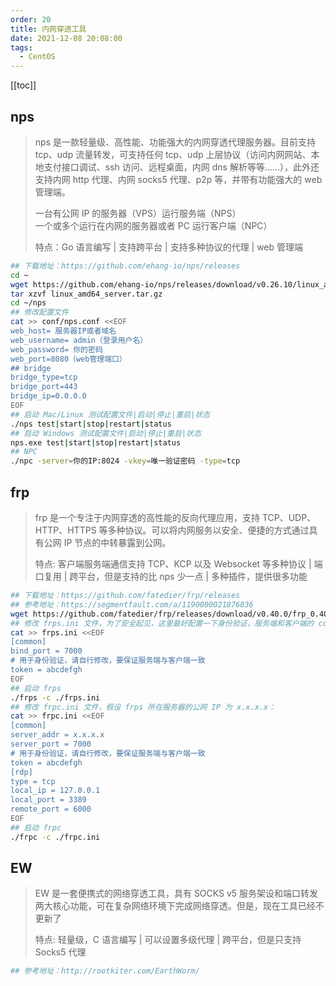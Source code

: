 ```yaml
---
order: 20
title: 内网穿透工具
date: 2021-12-08 20:08:00
tags: 
  - CentOS
---
```


<!-- more -->
[[toc]]

## nps

> nps 是一款轻量级、高性能、功能强大的内网穿透代理服务器。目前支持 tcp、udp 流量转发，可支持任何 tcp、udp 上层协议（访问内网网站、本地支付接口调试、ssh 访问、远程桌面，内网 dns 解析等等……），此外还支持内网 http 代理、内网 socks5 代理、p2p 等，并带有功能强大的 web 管理端。
>
> 一台有公网 IP 的服务器（VPS）运行服务端（NPS）<br/>
> 一个或多个运行在内网的服务器或者 PC 运行客户端（NPC）
>
> 特点：Go 语言编写 | 支持跨平台 | 支持多种协议的代理 | web 管理端

```bash
## 下载地址：https://github.com/ehang-io/nps/releases
cd ~
wget https://github.com/ehang-io/nps/releases/download/v0.26.10/linux_amd64_server.tar.gz
tar xzvf linux_amd64_server.tar.gz
cd ~/nps
## 修改配置文件
cat >> conf/nps.conf <<EOF
web_host= 服务器IP或者域名
web_username= admin（登录用户名）
web_password= 你的密码
web_port=8080（web管理端口）
## bridge
bridge_type=tcp
bridge_port=443
bridge_ip=0.0.0.0
EOF
## 启动 Mac/Linux 测试配置文件|启动|停止|重启|状态
./nps test|start|stop|restart|status
## 启动 Windows 测试配置文件|启动|停止|重启|状态
nps.exe test|start|stop|restart|status
## NPC
./npc -server=你的IP:8024 -vkey=唯一验证密码 -type=tcp
```

## frp

> frp 是一个专注于内网穿透的高性能的反向代理应用，支持 TCP、UDP、HTTP、HTTPS 等多种协议。可以将内网服务以安全、便捷的方式通过具有公网 IP 节点的中转暴露到公网。
>
> 特点: 客户端服务端通信支持 TCP、KCP 以及 Websocket 等多种协议 | 端口复用 | 跨平台，但是支持的比 nps 少一点 | 多种插件，提供很多功能

```bash
## 下载地址：https://github.com/fatedier/frp/releases
## 参考地址：https://segmentfault.com/a/1190000021876836
wget https://github.com/fatedier/frp/releases/download/v0.40.0/frp_0.40.0_linux_amd64.tar.gz
## 修改 frps.ini 文件，为了安全起见，这里最好配置一下身份验证，服务端和客户端的 common 配置中的 token 参数一致则身份验证通过
cat >> frps.ini <<EOF
[common]
bind_port = 7000
# 用于身份验证，请自行修改，要保证服务端与客户端一致
token = abcdefgh
EOF
## 启动 frps
./frps -c ./frps.ini
## 修改 frpc.ini 文件，假设 frps 所在服务器的公网 IP 为 x.x.x.x：
cat >> frpc.ini <<EOF
[common]
server_addr = x.x.x.x
server_port = 7000
# 用于身份验证，请自行修改，要保证服务端与客户端一致
token = abcdefgh
[rdp]
type = tcp
local_ip = 127.0.0.1
local_port = 3389
remote_port = 6000
EOF
## 启动 frpc
./frpc -c ./frpc.ini
```

## EW

> EW 是一套便携式的网络穿透工具，具有 SOCKS v5 服务架设和端口转发两大核心功能，可在复杂网络环境下完成网络穿透。但是，现在工具已经不更新了
>
> 特点: 轻量级，C 语言编写 | 可以设置多级代理 | 跨平台，但是只支持 Socks5 代理

```bash
## 参考地址：http://rootkiter.com/EarthWorm/
```
